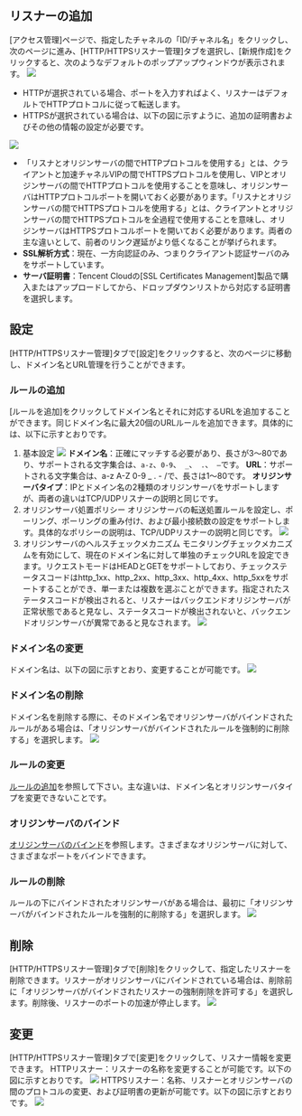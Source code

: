 ## リスナーの追加
[アクセス管理]ページで、指定したチャネルの「ID/チャネル名」をクリックし、次のページに進み、[HTTP/HTTPSリスナー管理]タブを選択し、[新規作成]をクリックすると、次のようなデフォルトのポップアップウィンドウが表示されます。 
![](https://main.qcloudimg.com/raw/052b4dc963432de2be7b9d75e9ec600d.png)

- HTTPが選択されている場合、ポートを入力すればよく、リスナーはデフォルトでHTTPプロトコルに従って転送します。
- HTTPSが選択されている場合は、以下の図に示すように、追加の証明書およびその他の情報の設定が必要です。 


![](https://main.qcloudimg.com/raw/f2f95df27791b426ac11c0344e285046.png)
- 「リスナとオリジンサーバの間でHTTPプロトコルを使用する」とは、クライアントと加速チャネルVIPの間でHTTPSプロトコルを使用し、VIPとオリジンサーバの間でHTTPプロトコルを使用することを意味し、オリジンサーバはHTTPプロトコルポートを開いておく必要があります。「リスナとオリジンサーバの間でHTTPSプロトコルを使用する」とは、クライアントとオリジンサーバの間でHTTPSプロトコルを全過程で使用することを意味し、オリジンサーバはHTTPSプロトコルポートを開いておく必要があります。両者の主な違いとして、前者のリンク遅延がより低くなることが挙げられます。
- **SSL解析方式**：現在、一方向認証のみ、つまりクライアント認証サーバのみをサポートしています。
- **サーバ証明書**：Tencent Cloudの[SSL Certificates Management]製品で購入またはアップロードしてから、ドロップダウンリストから対応する証明書を選択します。

## 設定
[HTTP/HTTPSリスナー管理]タブで[設定]をクリックすると、次のページに移動し、ドメイン名とURL管理を行うことができます。
<span id ="ルールの追加">
### ルールの追加</span>
[ルールを追加]をクリックしてドメイン名とそれに対応するURLを追加することができます。同じドメイン名に最大20個のURLルールを追加できます。具体的には、以下に示すとおりです。
1. 基本設定
![](https://main.qcloudimg.com/raw/cb1de212e703160b2a6fbed204458b71.png)
**ドメイン名**：正確にマッチする必要があり、長さが3～80であり、サポートされる文字集合は、`a-z`、`0-9`、` _`、` .`、` –`です。
**URL**：サポートされる文字集合は、a-z A-Z 0-9 _ . - /で、長さは1～80です。
**オリジンサーバタイプ**：IPとドメイン名の2種類のオリジンサーバをサポートしますが、両者の違いはTCP/UDPリスナーの説明と同じです。
2. オリジンサーバ処置ポリシー
オリジンサーバの転送処置ルールを設定し、ポーリング、ポーリングの重み付け、および最小接続数の設定をサポートします。具体的なポリシーの説明は、TCP/UDPリスナーの説明と同じです。
![](https://main.qcloudimg.com/raw/cc1d025dd5b0fca9b09cbcda23bef9a3.png)
3. オリジンサーバのヘルスチェックメカニズム
モニタリングチェックメカニズムを有効にして、現在のドメイン名に対して単独のチェックURLを設定できます。リクエストモードはHEADとGETをサポートしており、チェックステータスコードはhttp_1xx、http_2xx、http_3xx、http_4xx、http_5xxをサポートすることができ、単一または複数を選ぶことができます。指定されたステータスコードが検出されると、リスナーはバックエンドオリジンサーバが正常状態であると見なし、ステータスコードが検出されないと、バックエンドオリジンサーバが異常であると見なされます。
![](https://main.qcloudimg.com/raw/50a3f88b14f366168c86072b0e29b132.png)

### ドメイン名の変更
ドメイン名は、以下の図に示すとおり、変更することが可能です。
![](https://main.qcloudimg.com/raw/576d26fd084195cbcc2e4526ba49cabd.png)

### ドメイン名の削除
ドメイン名を削除する際に、そのドメイン名でオリジンサーバがバインドされたルールがある場合は、「オリジンサーバがバインドされたルールを強制的に削除する」を選択します。
![](https://main.qcloudimg.com/raw/da3d32a0a8d3e7379c776ccf0d0f8b54.png)

### ルールの変更
[ルールの追加](#ルールの追加)を参照して下さい。主な違いは、ドメイン名とオリジンサーバタイプを変更できないことです。

### オリジンサーバのバインド
[オリジンサーバのバインド](https://cloud.tencent.com/document/product/608/17849#.E7.AC.AC.E5.9B.9B.E6.AD.A5.EF.BC.9A.E7.BB.91.E5.AE.9A.E6.BA.90.E7.AB.99)を参照します。さまざまなオリジンサーバに対して、さまざまなポートをバインドできます。

### ルールの削除
ルールの下にバインドされたオリジンサーバがある場合は、最初に「オリジンサーバがバインドされたルールを強制的に削除する」を選択します。
![](https://main.qcloudimg.com/raw/a53e6753840a924105dfa72dccf91c38.png)

## 削除
[HTTP/HTTPSリスナー管理]タブで[削除]をクリックして、指定したリスナーを削除できます。リスナーがオリジンサーバにバインドされている場合は、削除前に「オリジンサーバがバインドされたリスナーの強制削除を許可する」を選択します。削除後、リスナーのポートの加速が停止します。
![](https://main.qcloudimg.com/raw/3a6b3afdadbe907f721e30f64114e0ee.png)

## 変更
[HTTP/HTTPSリスナー管理]タブで[変更]をクリックして、リスナー情報を変更できます。
HTTPリスナー：リスナーの名称を変更することが可能です。以下の図に示すとおりです。
![](https://main.qcloudimg.com/raw/7386638fefc526f60dfd8293a5a650f0.png)
HTTPSリスナー：名称、リスナーとオリジンサーバの間のプロトコルの変更、および証明書の更新が可能です。以下の図に示すとおりです。
![](https://main.qcloudimg.com/raw/fc9fc4165ae03f8db8be3bd97c64f7ea.png)
